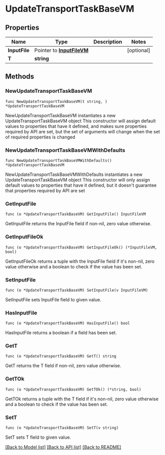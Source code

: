 # UpdateTransportTaskBaseVM

## Properties

Name | Type | Description | Notes
------------ | ------------- | ------------- | -------------
**InputFile** | Pointer to [**InputFileVM**](InputFileVM.md) |  | [optional] 
**T** | **string** |  | 

## Methods

### NewUpdateTransportTaskBaseVM

`func NewUpdateTransportTaskBaseVM(t string, ) *UpdateTransportTaskBaseVM`

NewUpdateTransportTaskBaseVM instantiates a new UpdateTransportTaskBaseVM object
This constructor will assign default values to properties that have it defined,
and makes sure properties required by API are set, but the set of arguments
will change when the set of required properties is changed

### NewUpdateTransportTaskBaseVMWithDefaults

`func NewUpdateTransportTaskBaseVMWithDefaults() *UpdateTransportTaskBaseVM`

NewUpdateTransportTaskBaseVMWithDefaults instantiates a new UpdateTransportTaskBaseVM object
This constructor will only assign default values to properties that have it defined,
but it doesn't guarantee that properties required by API are set

### GetInputFile

`func (o *UpdateTransportTaskBaseVM) GetInputFile() InputFileVM`

GetInputFile returns the InputFile field if non-nil, zero value otherwise.

### GetInputFileOk

`func (o *UpdateTransportTaskBaseVM) GetInputFileOk() (*InputFileVM, bool)`

GetInputFileOk returns a tuple with the InputFile field if it's non-nil, zero value otherwise
and a boolean to check if the value has been set.

### SetInputFile

`func (o *UpdateTransportTaskBaseVM) SetInputFile(v InputFileVM)`

SetInputFile sets InputFile field to given value.

### HasInputFile

`func (o *UpdateTransportTaskBaseVM) HasInputFile() bool`

HasInputFile returns a boolean if a field has been set.

### GetT

`func (o *UpdateTransportTaskBaseVM) GetT() string`

GetT returns the T field if non-nil, zero value otherwise.

### GetTOk

`func (o *UpdateTransportTaskBaseVM) GetTOk() (*string, bool)`

GetTOk returns a tuple with the T field if it's non-nil, zero value otherwise
and a boolean to check if the value has been set.

### SetT

`func (o *UpdateTransportTaskBaseVM) SetT(v string)`

SetT sets T field to given value.



[[Back to Model list]](../README.md#documentation-for-models) [[Back to API list]](../README.md#documentation-for-api-endpoints) [[Back to README]](../README.md)


